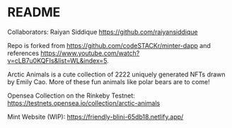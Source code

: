 # README

Collaborators: Raiyan Siddique https://github.com/raiyansiddique

Repo is forked from https://github.com/codeSTACKr/minter-dapp and references https://www.youtube.com/watch?v=cLB7u0KQFIs&list=WL&index=5.

Arctic Animals is a cute collection of 2222 uniquely generated NFTs drawn by Emily Cao. More of these fun animals like polar bears are to come! 

Opensea Collection on the Rinkeby Testnet: https://testnets.opensea.io/collection/arctic-animals

Mint Website (WIP): https://friendly-blini-65db18.netlify.app/
